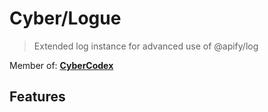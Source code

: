 # Cyber/Logue

> Extended log instance for advanced use of @apify/log

Member of: [**CyberCodex**](https://www.npmjs.com/package/cyber-codex)

## Features